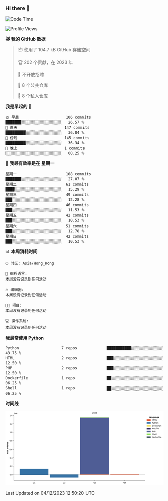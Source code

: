 ### Hi there 👋

<!--
**Mrzqd/Mrzqd** is a ✨ _special_ ✨ repository because its `README.md` (this file) appears on your GitHub profile.

Here are some ideas to get you started:

- 🔭 I’m currently working on ...
- 🌱 I’m currently learning ...
- 👯 I’m looking to collaborate on ...
- 🤔 I’m looking for help with ...
- 💬 Ask me about ...
- 📫 How to reach me: ...
- 😄 Pronouns: ...
- ⚡ Fun fact: ...
-->
<!--START_SECTION:waka-->
![Code Time](http://img.shields.io/badge/Code%20Time-144%20hrs%2059%20mins-blue)

![Profile Views](http://img.shields.io/badge/%E4%B8%AA%E4%BA%BA%E8%B5%84%E6%96%99%E8%A7%82%E7%9C%8B%E6%AC%A1%E6%95%B0-1-blue)

**🐱 我的 GitHub 数据** 

> 📦  使用了 104.7 kB GitHub 存储空间 
 > 
> 🏆 202 个贡献，在 2023 年
 > 
> 🚫 不开放招聘
 > 
> 📜 8 个公共仓库 
 > 
> 🔑 8 个私人仓库 
 > 
**我是早起的 🐤** 

```text
🌞 早晨                     106 commits         ███████░░░░░░░░░░░░░░░░░░   26.57 % 
🌆 白天                     147 commits         █████████░░░░░░░░░░░░░░░░   36.84 % 
🌃 傍晚                     145 commits         █████████░░░░░░░░░░░░░░░░   36.34 % 
🌙 晚上                     1 commits           ░░░░░░░░░░░░░░░░░░░░░░░░░   00.25 % 
```
📅 **我最有效率是在 星期一** 

```text
星期一                      108 commits         ███████░░░░░░░░░░░░░░░░░░   27.07 % 
星期二                      61 commits          ████░░░░░░░░░░░░░░░░░░░░░   15.29 % 
星期三                      49 commits          ███░░░░░░░░░░░░░░░░░░░░░░   12.28 % 
星期四                      46 commits          ███░░░░░░░░░░░░░░░░░░░░░░   11.53 % 
星期五                      42 commits          ███░░░░░░░░░░░░░░░░░░░░░░   10.53 % 
星期六                      51 commits          ███░░░░░░░░░░░░░░░░░░░░░░   12.78 % 
星期日                      42 commits          ███░░░░░░░░░░░░░░░░░░░░░░   10.53 % 
```


📊 **本周消耗时间** 

```text
🕑︎ 时区: Asia/Hong_Kong

💬 编程语言: 
本周没有记录到任何活动

🔥 编辑器: 
本周没有记录到任何活动

🐱‍💻 项目: 
本周没有记录到任何活动

💻 操作系统: 
本周没有记录到任何活动
```

**我最常使用 Python** 

```text
Python                   7 repos             ███████████░░░░░░░░░░░░░░   43.75 % 
HTML                     2 repos             ███░░░░░░░░░░░░░░░░░░░░░░   12.50 % 
PHP                      2 repos             ███░░░░░░░░░░░░░░░░░░░░░░   12.50 % 
Dockerfile               1 repo              ██░░░░░░░░░░░░░░░░░░░░░░░   06.25 % 
Shell                    1 repo              ██░░░░░░░░░░░░░░░░░░░░░░░   06.25 % 
```



**时间线**

![Lines of Code chart](https://raw.githubusercontent.com/Mrzqd/Mrzqd/main/assets/bar_graph.png)


 Last Updated on 04/12/2023 12:50:20 UTC
<!--END_SECTION:waka-->
